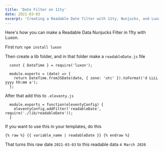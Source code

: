 ```yaml
---
title: 'Date Filter on 11ty'
date: 2021-03-03
excerpt: 'Creating a Readable Date filter with 11ty, Nunjucks, and Luxon'
---
```


Here's how you can make a Readable Data Nunjucks Filter in 11ty with Luxon.

First run:
``` npm install luxon ```

Then create a lib folder, and in that folder make a ```readableDate.js``` file

```
  const { DateTime } = require('luxon');

  module.exports = (date) => {
    return DateTime.fromJSDate(date, { zone: 'utc' }).toFormat('d LLLL yyyy hh:mm a');
  };
```

After that add this to ```.eleventy.js```

``` 
  module.exports = function(eleventyConfig) {
    eleventyConfig.addFilter('readableDate', require('./lib/readableDate'));
  }
```

If you want to use this in your templates, do this

```{% raw %} {{ variable_name | readableDate }} {% endraw %}```

That turns this raw date ``` 2021-03-03 ``` to this readable data ``` 4 March 2020 ```


